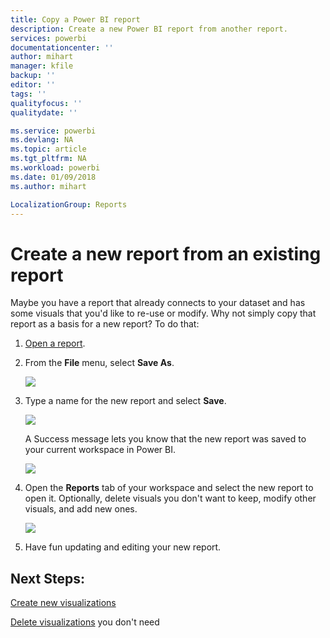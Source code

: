 ```yaml
---
title: Copy a Power BI report
description: Create a new Power BI report from another report.
services: powerbi
documentationcenter: ''
author: mihart
manager: kfile
backup: ''
editor: ''
tags: ''
qualityfocus: ''
qualitydate: ''

ms.service: powerbi
ms.devlang: NA
ms.topic: article
ms.tgt_pltfrm: NA
ms.workload: powerbi
ms.date: 01/09/2018
ms.author: mihart

LocalizationGroup: Reports
---
```

# Create a new report from an existing report
Maybe you have a report that already connects to your dataset and has some visuals that you'd like to re-use or modify.  Why not simply copy that report as a basis for a new report?  To do that:

1. [Open a report](service-report-open.md).
2. From the **File** menu, select **Save As**.
   
   ![](media/power-bi-report-copy/powerbi-save-as.png)
3. Type a name for the new report and select **Save**.
   
   ![](media/power-bi-report-copy/savereport.png)
   
   A Success message lets you know that the new report was saved to your current workspace in Power BI.
   
   ![](media/power-bi-report-copy/savesuccess1.png)
4. Open the **Reports** tab of your workspace and select the new report to open it. Optionally, delete visuals you don't want to keep, modify other visuals, and add new ones.
   
   ![](media/power-bi-report-copy/power-bi-workspace.png)
5. Have fun updating and editing your new report.

## Next Steps:
[Create new visualizations](power-bi-report-add-visualizations-ii.md)

[Delete visualizations](service-delete.md) you don't need
